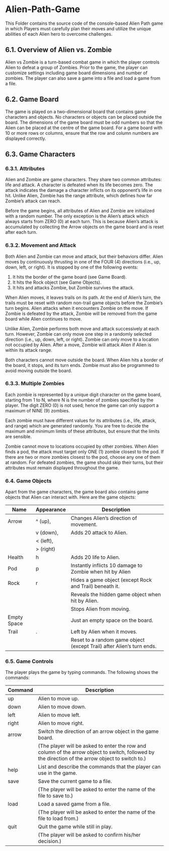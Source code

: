 # Alien-Path-Game
This Folder contains the source code of the console-based Alien Path game in which Players must carefully plan their moves and utilize the unique abilities of each Alien hero to overcome challenges.

## 6.1. Overview of Alien vs. Zombie

Alien vs Zombie is a turn-based combat game in which the player controls Alien to defeat a group of Zombies. Prior to the game, the player can customize settings including game board dimensions and number of zombies. The player can also save a game into a file and load a game from a file.

## 6.2. Game Board

The game is played on a two-dimensional board that contains game characters and objects. No characters or objects can be placed outside the board. The dimensions of the game board must be odd numbers so that the Alien can be placed at the centre of the game board. For a game board with 10 or more rows or columns, ensure that the row and column numbers are displayed correctly.

## 6.3. Game Characters

### 6.3.1. Attributes

Alien and Zombie are game characters. They share two common attributes: life and attack. A character is defeated when its life becomes zero. The attack indicates the damage a character inflicts on its opponent’s life in one hit. Unlike Alien, Zombie has the range attribute, which defines how far Zombie’s attack can reach.

Before the game begins, all attributes of Alien and Zombie are initialized with a random number. The only exception is the Alien’s attack which always starts from ZERO (0) at each turn. This is because Alien’s attack is accumulated by collecting the Arrow objects on the game board and is reset after each turn.

### 6.3.2. Movement and Attack

Both Alien and Zombie can move and attack, but their behaviors differ. Alien moves by continuously thrusting in one of the FOUR (4) directions (i.e., up, down, left, or right). It is stopped by one of the following events:
1. It hits the border of the game board (see Game Board).
2. It hits the Rock object (see Game Objects).
3. It hits and attacks Zombie, but Zombie survives the attack.

When Alien moves, it leaves trails on its path. At the end of Alien’s turn, the trails must be reset with random non-trail game objects before the Zombie’s turn begins. Alien attacks when it encounters Zombie on the move. If Zombie is defeated by the attack, Zombie will be removed from the game board while Alien continues to move.

Unlike Alien, Zombie performs both move and attack successively at each turn. However, Zombie can only move one step in a randomly selected direction (i.e., up, down, left, or right). Zombie can only move to a location not occupied by Alien. After a move, Zombie will attack Alien if Alien is within its attack range.

Both characters cannot move outside the board. When Alien hits a border of the board, it stops, and its turn ends. Zombie must also be programmed to avoid moving outside the board.

### 6.3.3. Multiple Zombies

Each zombie is represented by a unique digit character on the game board, starting from 1 to N, where N is the number of zombies specified by the player. The digit ZERO (0) is not used; hence the game can only support a maximum of NINE (9) zombies.

Each zombie must have different values for its attributes (i.e., life, attack, and range) which are generated randomly. You are free to decide the maximum and minimum limits of these attributes, but ensure that the limits are sensible.

Zombie cannot move to locations occupied by other zombies. When Alien finds a pod, the attack must target only ONE (1) zombie closest to the pod. If there are two or more zombies closest to the pod, choose any one of them at random. For defeated zombies, the game should skip their turns, but their attributes must remain displayed throughout the game.

### 6.4. Game Objects
Apart from the game characters, the game board also contains game objects that Alien can interact 
with. Here are the game objects:

| Name         | Appearance | Description                                              |
|--------------|------------|----------------------------------------------------------|
| Arrow        | ^ (up),    | Changes Alien’s direction of movement.                 |
|              | v (down),  | Adds 20 attack to Alien.                               |
|              | < (left),  |                                                        |
|              | > (right)  |                                                        |
| Health       | h          | Adds 20 life to Alien.                                 |
| Pod          | p          | Instantly inflicts 10 damage to Zombie when hit by Alien|
| Rock         | r          | Hides a game object (except Rock and Trail) beneath it.|
|              |            | Reveals the hidden game object when hit by Alien.     |
|              |            | Stops Alien from moving.                               |
| Empty Space  |            | Just an empty space on the board.                      |
| Trail        | .          | Left by Alien when it moves.                           |
|              |            | Reset to a random game object (except Trail) after Alien’s turn ends. |

### 6.5. Game Controls
The player plays the game by typing commands. The following shows the commands:

| Command | Description                                                |
|---------|------------------------------------------------------------|
| up      | Alien to move up.                                         |
| down    | Alien to move down.                                       |
| left    | Alien to move left.                                       |
| right   | Alien to move right.                                      |
| arrow   | Switch the direction of an arrow object in the game board. |
|         | (The player will be asked to enter the row and column of the arrow object to switch, followed by the direction of the arrow object to switch to.) |
| help    | List and describe the commands that the player can use in the game. |
| save    | Save the current game to a file.                          |
|         | (The player will be asked to enter the name of the file to save to.) |
| load    | Load a saved game from a file.                            |
|         | (The player will be asked to enter the name of the file to load from.) |
| quit    | Quit the game while still in play.                       |
|         | (The player will be asked to confirm his/her decision.)  |

